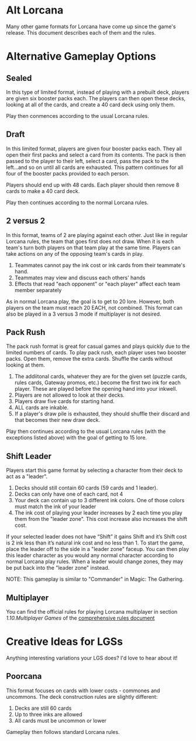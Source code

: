 # Alt Lorcana

Many other game formats for Lorcana have come up since the game's release. This document describes each of them and the rules.

# Alternative Gameplay Options

## Sealed
In this type of limited format, instead of playing with a prebuilt deck, players are given six booster packs each. The players can then open these decks, looking at all of the cards, and create a 40 card deck using only them.

Play then conmences according to the usual Lorcana rules.

## Draft
In this limited format, players are given four booster packs each. They all open their first packs and select a card from its contents. The pack is then passed to the player to their left, select a card, pass the pack to the left...and so on until all cards are exhausted. This pattern continues for all four of the booster packs provided to each person.

Players should end up with 48 cards. Each player should then remove 8 cards to make a 40 card deck.

Play then continues according to the normal Lorcana rules.

## 2 versus 2
In this format, teams of 2 are playing against each other. Just like in regular Lorcana rules, the team that goes first does not draw. When it is each team's turn both players on that team play at the same time. Players can take actions on any of the opposing team's cards in play. 

1. Teammates cannot pay the ink cost or ink cards from their teammate's hand.
2. Teammates may view and discuss each others' hands
3. Effects that read "each opponent" or "each player" affect each team member separately

As in normal Lorcana play, the goal is to get to 20 lore. However, both players on the team must reach 20 EACH, not combined.
This format can also be played in a 3 versus 3 mode if multiplayer is not desired.

## Pack Rush
The pack rush format is great for casual games and plays quickly due to the limited numbers of cards. To play pack rush, each player uses two booster packs. Open them, remove the extra cards. Shuffle the cards without looking at them.

1. The addiitonal cards, whatever they are for the given set (puzzle cards, rules cards, Gateway promos, etc.) become the first two ink for each player. These are played before the opening hand into your inkwell.
2. Players are not allowed to look at their decks.
3. Players draw five cards for starting hand.
4. ALL cards are inkable.
5. If a player's draw pile is exhausted, they should shuffle their discard and that becomes their new draw deck.

Play then continues according to the usual Lorcana rules (with the exceptions listed above) with the goal of getting to 15 lore.

## Shift Leader
Players start this game format by selecting a character from their deck to act as a "leader". 

1. Decks should still contain 60 cards (59 cards and 1 leader).
2. Decks can only have one of each card, not 4
3. Your deck can contain up to 3 different ink colors. One of those colors must match the ink of your leader
4. The ink cost of playing your leader increases by 2 each time you play them from the "leader zone". This cost increase also increases the shift cost.

If your selected leader does not have “Shift” it gains Shift and it’s Shift cost is 2 ink less than it’s natural ink cost and no less than 1. To start the game, place the leader off to the side in a "leader zone" faceup. You can then play this leader character as you would any normal character according to normal Lorcana play rules. When a leader would change zones, they may be put back into the "leader zone" instead. 

NOTE: This gameplay is similar to "Commander" in Magic: The Gathering.

## Multiplayer

You can find the official rules for playing Lorcana multiplayer in section *1.10.Multiplayer Games* of the [comprehensive rules document](https://files.disneylorcana.com/Disney%20Lorcana%20Comprehensive%20Rules%20-%20032724%201.pdf)

# Creative Ideas for LGSs

Anything interesting variations your LGS does? I'd love to hear about it!

## Poorcana
This format focuses on cards with lower costs - commones and uncommons. The deck construction rules are slightly different:

1. Decks are still 60 cards
2. Up to three inks are allowed
3. All cards must be uncommon or lower

Gameplay then follows standard Lorcana rules.